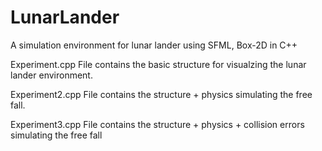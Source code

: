 # LunarLander
A simulation environment for lunar lander using SFML, Box-2D in C++

Experiment.cpp File contains the basic structure for visualzing the lunar lander environment.

Experiment2.cpp File contains the structure + physics simulating the free fall.

Experiment3.cpp File contains the structure + physics + collision errors simulating the free fall
